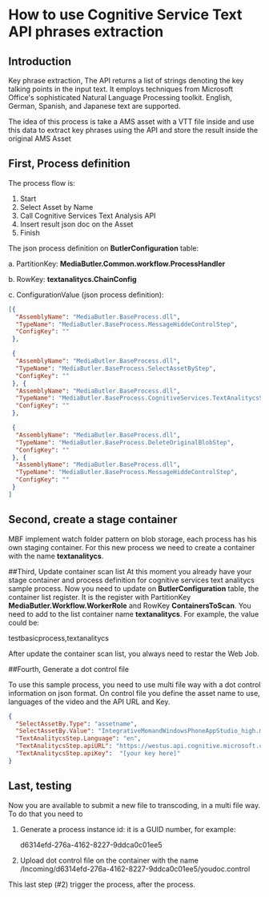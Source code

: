 
# How to use Cognitive Service Text API phrases extraction
## Introduction
Key phrase extraction, The API returns a list of strings denoting the key talking points in the input text. It employs techniques from Microsoft Office's sophisticated Natural Language Processing toolkit. English, German, Spanish, and Japanese text are supported.

The idea of this process is take a AMS asset with a VTT file inside and use this data to extract key phrases using the API and store the result inside the original AMS Asset

## First, Process definition
The process flow is:

1. Start
2. Select Asset by Name
3. Call Cognitive Services Text Analysis API
4. Insert result json doc on the Asset
5. Finish

The json process definition on **ButlerConfiguration** table:

a.  PartitionKey: **MediaButler.Common.workflow.ProcessHandler**

b.  RowKey: **textanalitycs.ChainConfig**

c.  ConfigurationValue (json process definition):

```json
[{
  "AssemblyName": "MediaButler.BaseProcess.dll",
  "TypeName": "MediaButler.BaseProcess.MessageHiddeControlStep",
  "ConfigKey": ""
 },

 {
  "AssemblyName": "MediaButler.BaseProcess.dll",
  "TypeName": "MediaButler.BaseProcess.SelectAssetByStep",
  "ConfigKey": ""
 }, {
  "AssemblyName": "MediaButler.BaseProcess.dll",
  "TypeName": "MediaButler.BaseProcess.CognitiveServices.TextAnalitycsStep",
  "ConfigKey": ""
 },

 {
  "AssemblyName": "MediaButler.BaseProcess.dll",
  "TypeName": "MediaButler.BaseProcess.DeleteOriginalBlobStep",
  "ConfigKey": ""
 }, {
  "AssemblyName": "MediaButler.BaseProcess.dll",
  "TypeName": "MediaButler.BaseProcess.MessageHiddeControlStep",
  "ConfigKey": ""
 }
]
```
## Second, create a stage container
MBF implement watch folder pattern on blob storage, each process has his own staging container. For this new process we need to create a container with the name **textanalitycs**.

##Third, Update container scan list
At this moment you already have your stage container and process definition for cognitive services text analitycs sample process. Now you need to update on **ButlerConfiguration** table, the container list register. It is the register with PartitionKey   **MediaButler.Workflow.WorkerRole** and RowKey **ContainersToScan**. You need to add to the list container name
**textanalitycs**. For example, the value could be:

testbasicprocess,textanalitycs

After update the container scan list, you always need to restar the Web Job.

##Fourth, Generate a dot control file

To use this sample process, you need to use multi file way with a dot control information on json format. 
On control file you define the asset name to use, languages of the video and the API URL and Key.
```json
{
  "SelectAssetBy.Type": "assetname",
  "SelectAssetBy.Value": "IntegrativeMomandWindowsPhoneAppStudio_high.mp4 - Indexed",
  "TextAnalitycsStep.Language": "en",
  "TextAnalitycsStep.apiURL": "https://westus.api.cognitive.microsoft.com/text/analytics/v2.0/keyPhrases",
  "TextAnalitycsStep.apiKey":  "[your key here]" 
}
```

Last, testing
-------------

Now you are available to submit a new file to transcoding, in a multi file way. To do that you need to

1.  Generate a process instance id: it is a GUID number, for example:

    d6314efd-276a-4162-8227-9ddca0c01ee5

2.  Upload dot control file on the container with the name /Incoming/d6314efd-276a-4162-8227-9ddca0c01ee5/youdoc.control

This last step (\#2) trigger the process, after the process.
